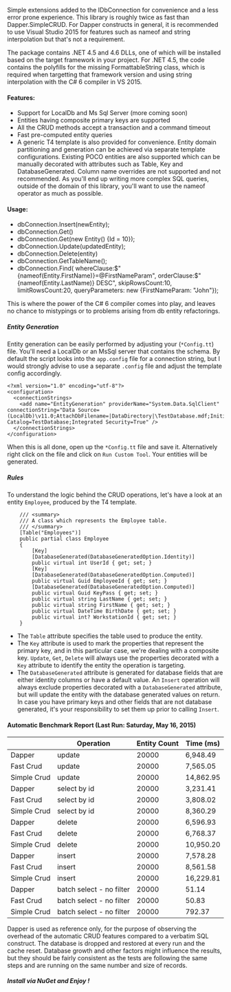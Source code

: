 Simple extensions added to the IDbConnection for convenience and a less error prone experience. This library is roughly twice as fast than Dapper.SimpleCRUD.
For Dapper constructs in general, it is recommended to use Visual Studio 2015 for features such as nameof and string interpolation but that's not a requirement.

The package contains .NET 4.5 and 4.6 DLLs, one of which will be installed based on the target framework in your project. 
For .NET 4.5, the code contains the polyfills for the missing FormattableString class, which is required when targetting that framework version and using string interpolation with the C# 6 compiler in VS 2015.

#### Features:
- Support for LocalDb and Ms Sql Server (more coming soon)
- Entities having composite primary keys are supported
- All the CRUD methods accept a transaction and a command timeout
- Fast pre-computed entity queries
- A generic T4 template is also provided for convenience. Entity domain partitioning and generation can be achieved via separate template configurations. Existing POCO entities are also supported which can be manually decorated with attributes such as Table, Key and DatabaseGenerated. Column name overrides are not supported and not recommended. As you'll end up writing more complex SQL queries, outside of the domain of this library, you'll want to use the nameof operator as much as possible.

#### Usage:
- dbConnection.Insert(newEntity);
- dbConnection.Get()
- dbConnection.Get(new Entity() {Id = 10});
- dbConnection.Update(updatedEntity);
- dbConnection.Delete(entity)
- dbConnection.GetTableName<Entity>();
- dbConnection.Find<Entity>(
        whereClause:$"{nameof(Entity.FirstName)}=@FirstNameParam", 
        orderClause:$"{nameof(Entity.LastName)} DESC", 
		skipRowsCount:10, limitRowsCount:20,
        queryParameters: new {FirstNameParam: "John"});

This is where the power of the C# 6 compiler comes into play, and leaves no chance to mistypings or to problems arising from db entity refactorings.

##### Entity Generation
Entity generation can be easily performed by adjusting your (``*Config.tt``) file. You'll need a LocalDb or an MsSql server that contains the schema. 
By default the script looks into the ``app.config`` file for a connection string, but I would strongly advise to use a separate ``.config`` file and adjust the template config accordingly.
```
<?xml version="1.0" encoding="utf-8"?>
<configuration>
  <connectionStrings>
    <add name="EntityGeneration" providerName="System.Data.SqlClient" connectionString="Data Source=(LocalDb)\v11.0;AttachDbFilename=|DataDirectory|\TestDatabase.mdf;Initial Catalog=TestDatabase;Integrated Security=True" />
  </connectionStrings>
</configuration>
```
When this is all done, open up the ``*Config.tt`` file and save it. Alternatively right click on the file and click on ``Run Custom Tool``. Your entities will be generated.


##### Rules
To understand the logic behind the CRUD operations, let's have a look at an entity ``Employee``, produced by the T4 template.

```
    /// <summary>
    /// A class which represents the Employee table.
    /// </summary>
	[Table("Employees")]
	public partial class Employee
	{
		[Key]
		[DatabaseGenerated(DatabaseGeneratedOption.Identity)]
		public virtual int UserId { get; set; }
		[Key]
		[DatabaseGenerated(DatabaseGeneratedOption.Computed)]
		public virtual Guid EmployeeId { get; set; }
		[DatabaseGenerated(DatabaseGeneratedOption.Computed)]
		public virtual Guid KeyPass { get; set; }
		public virtual string LastName { get; set; }
		public virtual string FirstName { get; set; }
		public virtual DateTime BirthDate { get; set; }
		public virtual int? WorkstationId { get; set; }
	}

```
- The ``Table`` attribute specifies the table used to produce the entity.  
- The ``Key`` attribute is used to mark the properties that represent the primary key, and in this particular case, we're dealing with a composite key.
``Update``, ``Get``, ``Delete`` will always use the properties decorated with a ``Key`` attribute to identify the entity the operation is targeting.
- The ``DatabaseGenerated`` attribute is generated for database fields that are either identity columns or have a default value. 
An ``Insert`` operation will always exclude properties decorated with a ``DatabaseGenerated`` attribute, but will update the entity with the database generated values on return.
In case you have primary keys and other fields that are not database generated, it's your responsibility to set them up prior to calling ``Insert``.


#### Automatic Benchmark Report (Last Run: Saturday, May 16, 2015)
|   |  Operation | Entity Count |Time (ms) |
------------|------------|--------------|-----------
Dapper | update | 20000 | 6,948.49 
Fast Crud | update | 20000 | 7,565.05 
Simple Crud | update | 20000 | 14,862.95 
Dapper | select by id | 20000 | 3,231.41 
Fast Crud | select by id | 20000 | 3,808.02 
Simple Crud | select by id | 20000 | 8,360.29 
Dapper | delete | 20000 | 6,596.93 
Fast Crud | delete | 20000 | 6,768.37  
Simple Crud | delete | 20000 | 10,950.20 
Dapper | insert | 20000 | 7,578.28 
Fast Crud | insert | 20000 | 8,561.58 
Simple Crud | insert | 20000 | 16,229.81 
Dapper | batch select - no filter | 20000 | 51.14 
Fast Crud | batch select - no filter | 20000 | 50.83 
Simple Crud | batch select - no filter | 20000 | 792.37 

Dapper is used as reference only, for the purpose of observing the overhead of the automatic CRUD features compared to a verbatim SQL construct. The database is dropped and restored at every run and the cache reset. 
Database growth and other factors might influence the results, but they should be fairly consistent as the tests are following the same steps and are running on the same number and size of records.

##### Install via NuGet and Enjoy !

